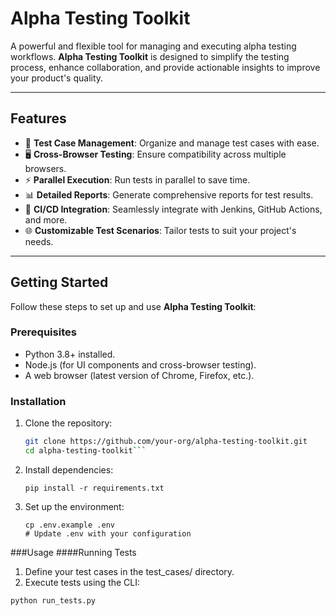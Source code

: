 # Alpha Testing Toolkit

A powerful and flexible tool for managing and executing alpha testing workflows. **Alpha Testing Toolkit** is designed to simplify the testing process, enhance collaboration, and provide actionable insights to improve your product's quality.

---

## Features

- 📄 **Test Case Management**: Organize and manage test cases with ease.
- 🖥️ **Cross-Browser Testing**: Ensure compatibility across multiple browsers.
- ⚡ **Parallel Execution**: Run tests in parallel to save time.
- 📊 **Detailed Reports**: Generate comprehensive reports for test results.
- 🔗 **CI/CD Integration**: Seamlessly integrate with Jenkins, GitHub Actions, and more.
- 🌐 **Customizable Test Scenarios**: Tailor tests to suit your project's needs.

---

## Getting Started

Follow these steps to set up and use **Alpha Testing Toolkit**:

### Prerequisites

- Python 3.8+ installed.
- Node.js (for UI components and cross-browser testing).
- A web browser (latest version of Chrome, Firefox, etc.).

### Installation

1. Clone the repository:
   ```bash
   git clone https://github.com/your-org/alpha-testing-toolkit.git
   cd alpha-testing-toolkit```
2. Install dependencies:
   ```
   pip install -r requirements.txt
   ```
3. Set up the environment:
   ```
   cp .env.example .env
   # Update .env with your configuration
   ```
###Usage
####Running Tests
1. Define your test cases in the test_cases/ directory.
2. Execute tests using the CLI:
```
python run_tests.py
```
